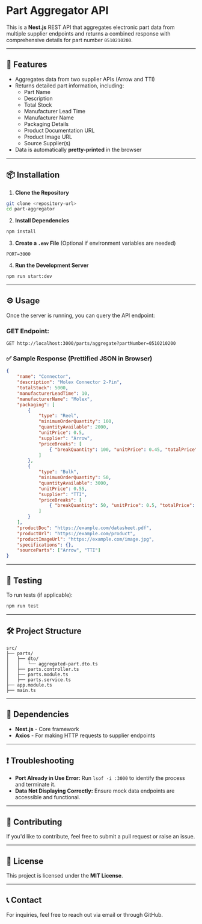 
# Part Aggregator API

This is a **Nest.js** REST API that aggregates electronic part data from multiple supplier endpoints and returns a combined response with comprehensive details for part number `0510210200`.

---

## 🚀 Features
- Aggregates data from two supplier APIs (Arrow and TTI)
- Returns detailed part information, including:
  - Part Name
  - Description
  - Total Stock
  - Manufacturer Lead Time
  - Manufacturer Name
  - Packaging Details
  - Product Documentation URL
  - Product Image URL
  - Source Supplier(s)
- Data is automatically **pretty-printed** in the browser

---

## 📦 Installation
1. **Clone the Repository**
```bash
git clone <repository-url>
cd part-aggregator
```

2. **Install Dependencies**
```bash
npm install
```

3. **Create a `.env` File** (Optional if environment variables are needed)
```
PORT=3000
```

4. **Run the Development Server**
```bash
npm run start:dev
```

---

## ⚙️ Usage
Once the server is running, you can query the API endpoint:

### **GET Endpoint:**
```
GET http://localhost:3000/parts/aggregate?partNumber=0510210200
```

### ✅ Sample Response (Prettified JSON in Browser)
```json
{
    "name": "Connector",
    "description": "Molex Connector 2-Pin",
    "totalStock": 5000,
    "manufacturerLeadTime": 10,
    "manufacturerName": "Molex",
    "packaging": [
        {
            "type": "Reel",
            "minimumOrderQuantity": 100,
            "quantityAvailable": 2000,
            "unitPrice": 0.5,
            "supplier": "Arrow",
            "priceBreaks": [
                { "breakQuantity": 100, "unitPrice": 0.45, "totalPrice": 45 }
            ]
        },
        {
            "type": "Bulk",
            "minimumOrderQuantity": 50,
            "quantityAvailable": 3000,
            "unitPrice": 0.55,
            "supplier": "TTI",
            "priceBreaks": [
                { "breakQuantity": 50, "unitPrice": 0.5, "totalPrice": 25 }
            ]
        }
    ],
    "productDoc": "https://example.com/datasheet.pdf",
    "productUrl": "https://example.com/product",
    "productImageUrl": "https://example.com/image.jpg",
    "specifications": {},
    "sourceParts": ["Arrow", "TTI"]
}
```

---

## 🧪 Testing
To run tests (if applicable):
```bash
npm run test
```

---

## 🛠️ Project Structure
```
src/
├── parts/
│   ├── dto/
│   │   └── aggregated-part.dto.ts
│   ├── parts.controller.ts
│   ├── parts.module.ts
│   ├── parts.service.ts
├── app.module.ts
├── main.ts
```

---

## 🧩 Dependencies
- **Nest.js** - Core framework
- **Axios** - For making HTTP requests to supplier endpoints

---

## ❗ Troubleshooting
- **Port Already in Use Error:** Run `lsof -i :3000` to identify the process and terminate it.
- **Data Not Displaying Correctly:** Ensure mock data endpoints are accessible and functional.

---

## 🤝 Contributing
If you'd like to contribute, feel free to submit a pull request or raise an issue.

---

## 📄 License
This project is licensed under the **MIT License**.

---

## 📞 Contact
For inquiries, feel free to reach out via email or through GitHub.
